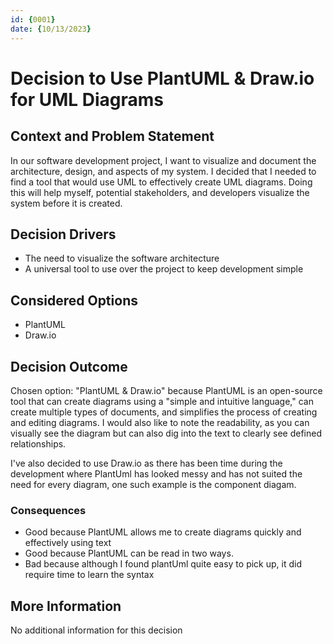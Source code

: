```yaml
---
id: {0001}
date: {10/13/2023}
---
```


# Decision to Use PlantUML & Draw.io for UML Diagrams

## Context and Problem Statement
In our software development project, I want to visualize and document the architecture, design, and aspects of my system. I decided that I needed to find a tool that would use UML to effectively create UML diagrams. Doing this will help myself, potential stakeholders, and developers visualize the system before it is created.

## Decision Drivers

* The need to visualize the software architecture
* A universal tool to use over the project to keep development simple

## Considered Options

* PlantUML
* Draw.io

## Decision Outcome

Chosen option: "PlantUML & Draw.io" because PlantUML is an open-source tool that can create diagrams using a "simple and intuitive language," can create multiple types of documents, and simplifies the process of creating and editing diagrams. I would also like to note the readability, as you can visually see the diagram but can also dig into the text to clearly see defined relationships.

I've also decided to use Draw.io as there has been time during the development where PlantUml has looked messy and has not suited the need for every diagram, one such example is the component diagam.

### Consequences

* Good because PlantUML allows me to create diagrams quickly and effectively using text
* Good because PlantUML can be read in two ways.
* Bad because although I found plantUml quite easy to pick up,  it did require time to learn the syntax

## More Information

No additional information for this decision
